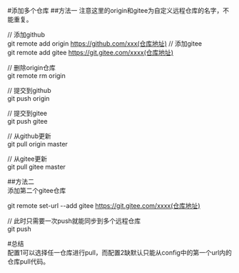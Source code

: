 #添加多个仓库
##方法一
注意这里的origin和gitee为自定义远程仓库的名字，不能重复。

// 添加github  
git remote add origin https://github.com/xxx(仓库地址)
// 添加gitee  
git remote add gitee https://git.gitee.com/xxxx(仓库地址)  

// 删除origin仓库  
git remote rm origin  

// 提交到github  
git push origin  

// 提交到gitee  
git push gitee  

// 从github更新  
git pull origin master  

// 从gitee更新  
git pull gitee master  


##方法二  
添加第二个gitee仓库

git remote set-url --add gitee https://git.gitee.com/xxxx(仓库地址)

// 此时只需要一次push就能同步到多个远程仓库  
git push  


#总结  
配置1可以选择任一仓库进行pull，而配置2缺默认只能从config中的第一个url内的仓库pull代码。